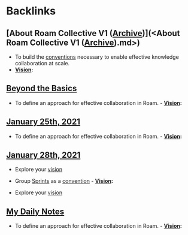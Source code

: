
# Backlinks
## [About Roam Collective V1 ([Archive](<Archive.md>))](<About Roam Collective V1 ([Archive](<Archive.md>)).md>)
- To build the [conventions](<conventions.md>) necessary to enable effective knowledge collaboration at scale.
- **[Vision](<Vision.md>):**

## [Beyond the Basics](<Beyond the Basics.md>)
- To define an approach for effective collaboration in Roam.
                            - **[Vision](<Vision.md>):**

## [January 25th, 2021](<January 25th, 2021.md>)
- To define an approach for effective collaboration in Roam.
            - **[Vision](<Vision.md>):**

## [January 28th, 2021](<January 28th, 2021.md>)
- Explore your [vision]([Vision](<Vision.md>))

- Group [Sprints](<Sprints.md>) as a [convention]([Conventions](<Conventions.md>))
                    - **[Vision](<Vision.md>):**

- Explore your [vision]([Vision](<Vision.md>))

## [My Daily Notes](<My Daily Notes.md>)
- To define an approach for effective collaboration in Roam.
                    - **[Vision](<Vision.md>):**

